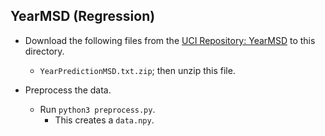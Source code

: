 YearMSD (Regression)
---
* Download the following files from the [UCI Repository: YearMSD](https://archive.ics.uci.edu/ml/datasets/YearPredictionMSD) to this directory.
    * `YearPredictionMSD.txt.zip`; then unzip this file.

* Preprocess the data.
    * Run `python3 preprocess.py`.
    	* This creates a `data.npy`.
